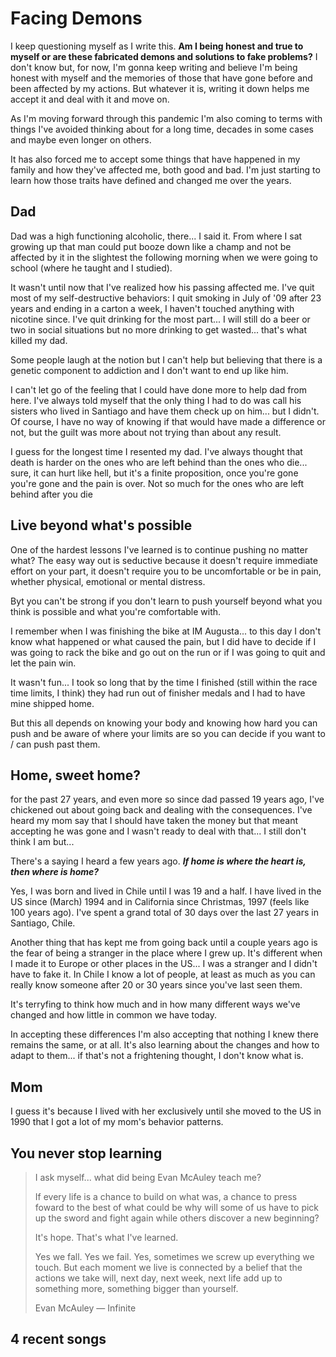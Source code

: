 # Facing Demons

I keep questioning myself as I write this. **Am I being honest and true to myself or are these fabricated demons and solutions to fake problems?** I don't know but, for now, I'm gonna keep writing and believe I'm being honest with myself and the memories of those that have gone before and been affected by my actions. But whatever it is, writing it down helps me accept it and deal with it and move on.

As I'm moving forward through this pandemic I'm also coming to terms with things I've avoided thinking about for a long time, decades in some cases and maybe even longer on others.

It has also forced me to accept some things that have happened in my family and how they've affected me, both good and bad. I'm just starting to learn how those traits have defined and changed me over the years.

## Dad

Dad was a high functioning alcoholic, there... I said it. From where I sat growing up that man could put booze down like a champ and not be affected by it in the slightest the following morning when we were going to school (where he taught and I studied).

It wasn't until now that I've realized how his passing affected me. I've quit most of my self-destructive behaviors: I quit smoking in July of '09 after 23 years and ending in a carton a week, I haven't touched anything with nicotine since. I've quit drinking for the most part... I will still do a beer or two in social situations but no more drinking to get wasted... that's what killed my dad.

Some people laugh at the notion but I can't help but believing that there is a genetic component to addiction and I don't want to end up like him.

I can't let go of the feeling that I could have done more to help dad from here. I've always told myself that the only thing I had to do was call his sisters who lived in Santiago and have them check up on him... but I didn't. Of course, I have no way of knowing if that would have made a difference or not, but the guilt was more about not trying than about any result.

I guess for the longest time I resented my dad. I've always thought that death is harder on the ones who are left behind than the ones who die... sure, it can hurt like hell, but it's a finite proposition, once you're gone you're gone and the pain is over. Not so much for the ones who are left behind after you die

## Live beyond what's possible

One of the hardest lessons I've learned is to continue pushing no matter what? The easy way out is seductive because it doesn't require immediate effort on your part, it doesn't require you to be uncomfortable or be in pain, whether physical, emotional or mental distress.

Byt you can't be strong if you don't learn to push yourself beyond what you think is possible and what you're comfortable with.

I remember when I was finishing the bike at IM Augusta... to this day I don't know what happened or what caused the pain, but I did have to decide if I was going to rack the bike and go out on the run or if I was going to quit and let the pain win.

It wasn't fun... I took so long that by the time I finished (still within the race time limits, I think) they had run out of finisher medals and I had to have mine shipped home.

But this all depends on knowing your body and knowing how hard you can push and be aware of where your limits are so you can decide if you want to / can push past them.

## Home, sweet home?

for the past 27 years, and even more so since dad passed 19 years ago, I've chickened out about going back and dealing with the consequences. I've heard my mom say that I should have taken the money but that meant accepting he was gone and I wasn't ready to deal with that... I still don't think I am but...

There's a saying I heard a few years ago. ***If home is where the heart is, then where is home?***

Yes, I was born and lived in Chile until I was 19 and a half. I have lived in the US since (March) 1994 and in California since Christmas, 1997 (feels like 100 years ago). I've spent a grand total of 30 days over the last 27 years in Santiago, Chile.

Another thing that has kept me from going back until a couple years ago is the fear of being a stranger in the place where I grew up. It's different when I made it to Europe or other places in the US... I was a stranger and I didn't have to fake it. In Chile I know a lot of people, at least as much as you can really know someone after 20 or 30 years since you've last seen them.

It's terryfing to think how much and in how many different ways we've changed and how little in common we have today.

In accepting these differences I'm also accepting that nothing I knew there remains the same, or at all. It's also learning about the changes and how to adapt to them... if that's not a frightening thought, I don't know what is.

## Mom

I guess it's because I lived with her exclusively until she moved to the US in 1990 that I got a lot of my mom's behavior patterns.

## You never stop learning

> I ask myself... what did being Evan McAuley teach me?
>
> If every life is a chance to build on what was, a chance to press foward to the best of what could be why will some of us have to pick up the sword and fight again while others discover a new beginning?
>
> It's hope. That's what I've learned.
>
> Yes we fall. Yes we fail. Yes, sometimes we screw up everything we touch. But each moment we live is connected by a belief that the actions we take will, next day, next week, next life add up to something more, something bigger than yourself.
>
> Evan McAuley &mdash; Infinite

## 4 recent songs
